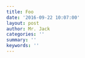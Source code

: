 ```yaml
---
title: Foo
date: '2016-09-22 10:07:00'
layout: post
author: Mr. Jack
categories: ''
summary: ''
keywords: ''
---
```

